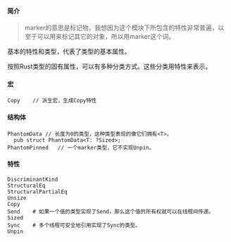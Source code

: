 #### 简介

> marker的意思是标记物，我想因为这个模块下所包含的特性非常普遍，以至于可以用来标记其它的对象，所以用marker这个词。

基本的特性和类型，代表了类型的基本属性。

按照Rust类型的固有属性，可以有多种分类方式。这些分类用特性来表示。

#### 宏

```
Copy	// 派生宏，生成Copy特性
```



#### 结构体

```
PhantomData	// 长度为0的类型，这种类型表现的像它们拥有<T>。
  pub struct PhantomData<T: ?Sized>;
PhantomPinned	// 一个marker类型，它不实现Unpin。
```



#### 特性

```
DiscriminantKind
StructuralEq
StructuralPartialEq
Unsize
Copy
Send	# 如果一个值的类型实现了Send，那么这个值的所有权就可以在线程间传递。
Sized
Sync	# 多个线程可安全地引用实现了Sync的类型。
Unpin
```

